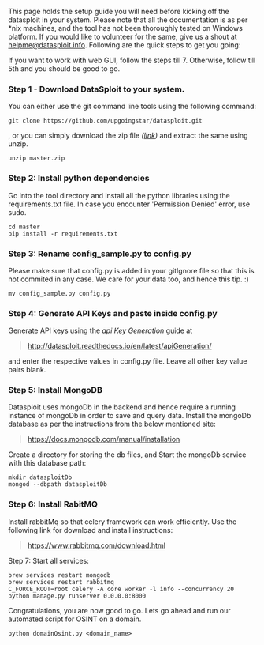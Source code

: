 This page holds the setup guide you will need before kicking off the datasploit in your system. Please note that all the documentation is as per *nix machines, and the tool has not been thoroughly tested on Windows platform. If you would like to volunteer for the same, give us a shout at helpme@datasploit.info. Following are the quick steps to get you going:

If you want to work with web GUI, follow the steps till 7. Otherwise, follow till 5th and you should be good to go. 

### Step 1 - Download DataSploit to your system.

You can either use the git command line tools using the following command:
```
git clone https://github.com/upgoingstar/datasploit.git
```
, or you can simply download the zip file *([link](https://github.com/upgoingstar/datasploit/archive/master.zip))* and extract the same using unzip.
```
unzip master.zip
```

### Step 2: Install python dependencies

Go into the tool directory and install all the python libraries using the requirements.txt file. In case you encounter 'Permission Denied' error, use sudo.
```
cd master
pip install -r requirements.txt
```
### Step 3: Rename config_sample.py to config.py

Please make sure that config.py is added in your gitIgnore file so that this is not commited in any case. We care for your data too, and hence this tip. :) 
```
mv config_sample.py config.py
```
### Step 4: Generate API Keys and paste inside config.py

Generate API keys using the *api Key Generation* guide at 
> http://datasploit.readthedocs.io/en/latest/apiGeneration/ 

and enter the respective values in config.py file. Leave all other key value pairs blank.

### Step 5: Install MongoDB

Datasploit uses mongoDb in the backend and hence require a running instance of mongoDb in order to save and query data. Install the mongoDb database as per the instructions from the below mentioned site:
> https://docs.mongodb.com/manual/installation

Create a directory for storing the db files, and Start the mongoDb service with this database path:
```
mkdir datasploitDb
mongod --dbpath datasploitDb
```

### Step 6: Install RabitMQ
Install rabbitMq so that celery framework can work efficiently. Use the following link for download and install instructions:
> https://www.rabbitmq.com/download.html

Step 7: Start all services:
```
brew services restart mongodb 
brew services restart rabbitmq
C_FORCE_ROOT=root celery -A core worker -l info --concurrency 20       
python manage.py runserver 0.0.0.0:8000  
```

Congratulations, you are now good to go. Lets go ahead and run our automated script for OSINT on a domain. 
```
python domainOsint.py <domain_name>
```

